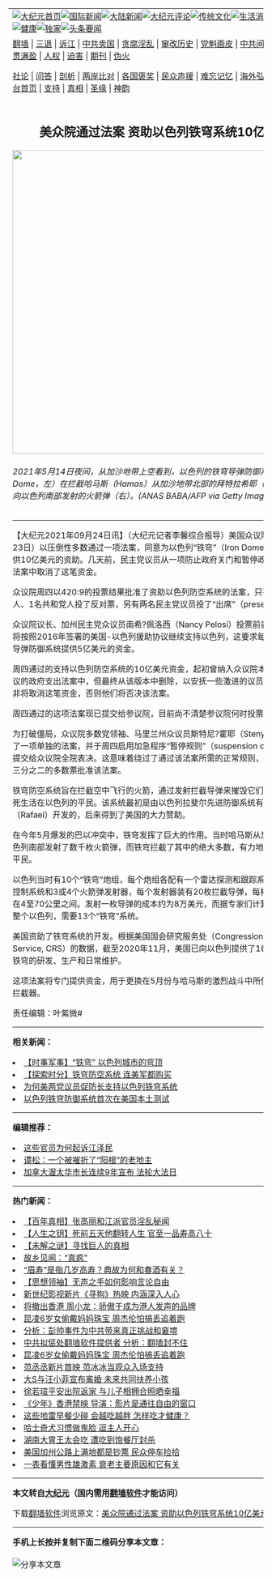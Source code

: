 <a name="1" id="1" target="_blank"></a><span id="1"></span>
<table align=center border="0"><tr><td colspan="2" VALIGN=TOP><a href="https://github.com/fjmocf3555/djy/blob/master/gb/nf1351518.md#1"><img src="https://raw.githubusercontent.com/fjmocf3555/www/master/t/djy/1.jpg" title="大纪元首页" alt="大纪元首页"></a><a href="https://github.com/fjmocf3555/djy/blob/master/gb/n24hr.md#1"><img src="https://raw.githubusercontent.com/fjmocf3555/www/master/t/djy/3.jpg" title="国际新闻" alt="国际新闻"></a><a href="https://github.com/fjmocf3555/djy/blob/master/gb/nsc413.md#1"><img src="https://raw.githubusercontent.com/fjmocf3555/www/master/t/djy/4.jpg" title="大陆新闻" alt="大陆新闻"></a><a href="https://github.com/fjmocf3555/djy/blob/master/gb/news392.md#1"><img src="https://raw.githubusercontent.com/fjmocf3555/www/master/t/djy/5.jpg" title="大纪元评论" alt="大纪元评论"></a><a href="https://github.com/fjmocf3555/djy/blob/master/gb/news2007.md#1"><img src="https://raw.githubusercontent.com/fjmocf3555/www/master/t/djy/6.jpg" title="传统文化" alt="传统文化"></a><a href="https://github.com/fjmocf3555/djy/blob/master/gb/news2008.md#1"><img src="https://raw.githubusercontent.com/fjmocf3555/www/master/t/djy/7.jpg" title="生活消费" alt="生活消费"></a><a href="https://github.com/fjmocf3555/djy/blob/master/gb/ncyule.md#1"><img src="https://raw.githubusercontent.com/fjmocf3555/www/master/t/djy/8.jpg" title="娱乐休闲" alt="娱乐休闲"></a><a href="https://github.com/fjmocf3555/djy/blob/master/gb/nsc1002.md#1"><img src="https://raw.githubusercontent.com/fjmocf3555/www/master/t/djy/9.jpg" title="健康" alt="健康"></a><a href="https://github.com/fjmocf3555/djy/blob/master/gb/nf6092.md#1"><img src="https://raw.githubusercontent.com/fjmocf3555/www/master/t/djy/10a.jpg" title="独家" alt="独家"></a><a href="https://github.com/fjmocf3555/djy/blob/master/gb/nf4514.md#1"><img src="https://raw.githubusercontent.com/fjmocf3555/www/master/t/djy/12a.jpg" title="头条要闻" alt="头条要闻"></a></td></tr>
<tr><td colspan="2" VALIGN=TOP><a target="_blank" href="https://github.com/fjmocf3555/www/blob/master/README.md?zsrh#1">翻墙</a> | <a target="_blank" href="https://github.com/fjmocf3555/djy/blob/master/gb/nf5657.md#1">三退</a> | <a target="_blank" href="https://github.com/fjmocf3555/djy/blob/master/gb/nf6124.md#1">诉江</a> | <a target="_blank" href="https://github.com/fjmocf3555/djy/blob/master/gb/nf1176117.md#1">中共卖国</a> | <a target="_blank" href="https://github.com/fjmocf3555/djy/blob/master/gb/nf5773.md#1">贪腐淫乱</a> | <a target="_blank" href="https://github.com/fjmocf3555/djy/blob/master/gb/nf1176115.md#1">窜改历史</a> | <a target="_blank" href="https://github.com/fjmocf3555/djy/blob/master/gb/nf1176107.md#1">党魁画皮</a> | <a target="_blank" href="https://github.com/fjmocf3555/djy/blob/master/gb/nf1320400.md#1">中共间谍</a> | <a target="_blank" href="https://github.com/fjmocf3555/djy/blob/master/gb/nf1176114.md#1">破坏传统</a> | <a target="_blank" href="https://github.com/fjmocf3555/ntdtv/blob/master/gb/prog447_1.md#1">恶贯满盈</a> | <a target="_blank" href="https://github.com/fjmocf3555/djy/blob/master/gb/ncid278.md#1">人权</a> | <a target="_blank" href="https://github.com/fjmocf3555/djy/blob/master/gb/nf1176111.md#1">迫害</a> | <a target="_blank" href="https://gitlab.com/szzdlab/mh-qikan/blob/master/README.md#1">期刊</a> | <a target="_blank" href="https://github.com/fjmocf3555/djy/blob/master/gb/nf5562.md#1">伪火</a></p><p><a target="_blank" href="https://github.com/fjmocf3555/djy/blob/master/gb/9p.md#1">社论</a> | <a target="_blank" href="https://github.com/fjmocf3555/djy/blob/master/gb/nf4378.md#1">问答</a> | <a target="_blank" href="https://github.com/fjmocf3555/djy/blob/master/gb/nf5792.md#1">剖析</a> | <a target="_blank" href="https://github.com/fjmocf3555/djy/blob/master/gb/nf5735.md#1">两岸比对</a> | <a target="_blank" href="https://github.com/fjmocf3555/djy/blob/master/gb/nf6119.md#1">各国褒奖</a> | <a target="_blank" href="https://github.com/fjmocf3555/djy/blob/master/gb/nf6120.md#1">民众声援</a> | <a target="_blank" href="https://github.com/fjmocf3555/djy/blob/master/gb/nf1188594.md#1">难忘记忆</a> | <a target="_blank" href="https://github.com/fjmocf3555/djy/blob/master/gb/nf3180.md#1">海外弘传</a> | <a target="_blank" href="https://github.com/fjmocf3555/djy/blob/master/gb/nf5410.md#1">万人上访</a> | <a target="_blank" href="https://github.com/fjmocf3555/www/blob/master/README.md?zsrh#1">平台首页</a> | <a target="_blank" href="https://github.com/fjmocf3555/djy/blob/master/gb/nf4386.md#1">支持</a> | <a target="_blank" href="https://github.com/fjmocf3555/djy/blob/master/gb/nf4389.md#1">真相</a> | <a target="_blank" href="https://github.com/fjmocf3555/djy/blob/master/gb/nf5790.md#1">圣缘</a> | <a target="_blank" href="https://github.com/fjmocf3555/djy/blob/master/gb/nf4786.md#1">神韵</a></td></tr>
<tr><td VALIGN=TOP width="626"><h2 align=center>美众院通过法案 资助以色列铁穹系统10亿美元</h2>
<img width="600" src="https://i.epochtimes.com/assets/uploads/2021/06/id12996288-hamas-israel-1200x800-600x400.jpeg" />
<h6>2021年5月14日夜间，从加沙地带上空看到，以色列的铁穹导弹防御系统（Iron Dome，左）在拦截哈马斯（Hamas）从加沙地带北部的拜特拉希耶（Beit Lahia）向以色列南部发射的火箭弹（右）。(ANAS BABA/AFP via Getty Images)
</h6>
<hr>
	<p>【大纪元2021年09月24日讯】（大纪元记者李馨综合报导）美国众议院周四（9月23日）以压倒性多数通过一项<ahref="https://github.com/fjmocf3555/djy/blob/master/gb/tag/%E6%B3%95%E6%A1%88.md#1">法案</a>，同意为<ahref="https://github.com/fjmocf3555/djy/blob/master/gb/tag/%E4%BB%A5%E8%89%B2%E5%88%97.md#1">以色列</a>“铁穹”（Iron Dome）防御系统提供10亿美元的资助。几天前，民主党议员从一项防止政府关门和暂停政府债务上限的<ahref="https://github.com/fjmocf3555/djy/blob/master/gb/tag/%E6%B3%95%E6%A1%88.md#1">法案</a>中取消了这笔资金。</p>
<p>众议院周四以420:9的投票结果批准了资助<ahref="https://github.com/fjmocf3555/djy/blob/master/gb/tag/%E4%BB%A5%E8%89%B2%E5%88%97.md#1">以色列</a>防空系统的法案，只有8名民主党人、1名共和党人投了反对票，另有两名民主党议员投了“出席”（present）票。</p>
<p>众议院议长、加州民主党众议员南希?佩洛西（Nancy Pelosi）投票前表示，该法案将按照2016年签署的美国-以色列援助协议继续支持以色列，这要求每年为以色列的导弹防御系统提供5亿美元的资金。</p>
<p>周四通过的支持以色列防空系统的10亿美元资金，起初曾纳入众议院本周早些时候审议的政府支出法案中，但最终从该版本中删除，以安抚一些激进的议员。他们说，除非将取消这笔资金，否则他们将否决该法案。</p>
<p>周四通过的这项法案现已提交给参议院，目前尚不清楚参议院何时投票表决。</p>
<p>为打破僵局，众议院多数党领袖、马里兰州众议员斯特尼?霍耶（Steny Hoyer）制定了一项单独的法案，并于周四启用加急程序“暂停规则”（suspension of the rules），提交给众议院全院表决。这意味着绕过了通过该法案所需的正常规则，允许众议院以三分之二的多数票批准该法案。</p>
<p>铁穹防空系统旨在拦截空中飞行的火箭，通过发射<ahref="https://github.com/fjmocf3555/djy/blob/master/gb/tag/%E6%8B%A6%E6%88%AA%E5%AF%BC%E5%BC%B9.md#1">拦截导弹</a>来摧毁它们，以防止其杀死生活在以色列的平民。该系统最初是由以色列拉斐尔先进防御系统有限公司（Rafael）开发的，后来得到了美国的大力赞助。</p>
<p>在今年5月爆发的巴以冲突中，铁穹发挥了巨大的作用。当时哈马斯从加沙地带向以色列南部发射了数千枚火箭弹，而铁穹拦截了其中的绝大多数，有力地保护了以色列平民。</p>
<p>以色列当时有10个“铁穹”炮组，每个炮组各配有一个雷达探测和跟踪系统、一个发射控制系统和3或4个火箭弹发射器，每个发射器装有20枚<ahref="https://github.com/fjmocf3555/djy/blob/master/gb/tag/%E6%8B%A6%E6%88%AA%E5%AF%BC%E5%BC%B9.md#1">拦截导弹</a>，每枚导弹的射程在4至70公里之间。发射一枚导弹的成本约为8万美元，而据专家们计算，要想保卫整个以色列，需要13个“铁穹”系统。</p>
<p>美国资助了铁穹系统的开发。根据美国国会研究服务处（Congressional Research Service, CRS）的数据，截至2020年11月，美国已向以色列提供了16亿美元，用于铁穹的研发、生产和日常维护。</p>
<p>这项法案将专门提供资金，用于更换在5月份与哈马斯的激烈战斗中所使用过的导弹拦截器。</p>
<p>责任编辑：叶紫微#</p>
	
<hr>


<strong>相关新闻：</strong>
<li><a href="https://github.com/fjmocf3555/djy/blob/master/gb/21/5/29/n12984731.md#1">【时事军事】“铁穹” 以色列城市的穹顶</a></li>
<li><a href="https://github.com/fjmocf3555/djy/blob/master/gb/21/5/31/n12989244.md#1">【探索时分】铁穹防空系统 连美军都购买</a></li>
<li><a href="https://github.com/fjmocf3555/djy/blob/master/gb/21/6/2/n12994274.md#1">为何美两党议员促防长支持以色列铁穹系统</a></li>
<li><a href="https://github.com/fjmocf3555/djy/blob/master/gb/21/8/24/n13185021.md#1">以色列铁穹防御系统首次在美国本土测试</a></li>
<hr>


<strong>编辑推荐：</strong>
<li><a href="https://github.com/upjkzu3674/djy/blob/master/gb/18/8/28/n10672014.md?dfh#1" target="_blank">这些官员为何起诉江泽民</a></li><li><a href="https://github.com/tsiac2612/djy/blob/master/gb/18/9/30/n10752312.md#1" target="_blank">谭松：一个被摧折了“阳根”的老地主</a></li><li><a href="https://github.com/tsiac2612/djy/blob/master/gb/19/5/10/n11247031.md#1" target="_blank">加拿大渥太华市长连续9年宣布 法轮大法日</a></li>
<hr>

<strong>热门新闻：</strong>
<li><a href="https://github.com/fjmocf3555/djy/blob/master/gb/21/11/16/n13379941.md#1">【百年真相】张高丽和江派官员淫乱秘闻</a></li>
<li><a href="https://github.com/fjmocf3555/djy/blob/master/gb/21/11/15/n13376505.md#1">【人生之钥】死前五天他翻转人生 官至一品寿高八十</a></li>
<li><a href="https://github.com/fjmocf3555/djy/blob/master/gb/21/11/18/n13384403.md#1">【未解之谜】寻找巨人的真相</a></li>
<li><a href="https://github.com/fjmocf3555/djy/blob/master/gb/21/10/31/n13343096.md#1">故乡见闻：“真疯”</a></li>
<li><a href="https://github.com/fjmocf3555/djy/blob/master/gb/21/11/13/n13373689.md#1">“眉寿”是指几岁高寿？典故为何和春酒有关？</a></li>
<li><a href="https://github.com/fjmocf3555/djy/blob/master/gb/21/11/8/n13362266.md#1">【思想领袖】无声之手如何影响言论自由</a></li>
<li><a href="https://github.com/fjmocf3555/djy/blob/master/gb/21/11/20/n13387269.md#1">新世纪影视新片《寻狗》热映 内涵深入人心</a></li>
<li><a href="https://github.com/fjmocf3555/djy/blob/master/gb/21/11/21/n13388505.md#1">将撤出香港 周小龙：骄傲于成为港人发声的品牌</a></li>
<li><a href="https://github.com/fjmocf3555/djy/blob/master/gb/21/11/19/n13386902.md#1">昆凌6岁女偷戴妈妈珠宝 周杰伦怕搞丢追着跑</a></li>
<li><a href="https://github.com/fjmocf3555/djy/blob/master/gb/21/11/19/n13387150.md#1">分析：彭帅事件为中共带来真正挑战和窘境</a></li>
<li><a href="https://github.com/fjmocf3555/djy/blob/master/gb/21/11/19/n13385054.md#1">中共拟惩处翻墙软件提供者 分析：翻墙封不住</a></li>
<li><a href="https://github.com/fjmocf3555/djy/blob/master/gb/21/11/19/n13386902.md#1">昆凌6岁女偷戴妈妈珠宝 周杰伦怕搞丢追着跑</a></li>
<li><a href="https://github.com/fjmocf3555/djy/blob/master/gb/21/11/19/n13387175.md#1">范丞丞新片首映 范冰冰当观众入场支持</a></li>
<li><a href="https://github.com/fjmocf3555/djy/blob/master/gb/21/11/22/n13390513.md#1">大S与汪小菲宣布离婚 未来共同扶养小孩</a></li>
<li><a href="https://github.com/fjmocf3555/djy/blob/master/gb/21/11/21/n13388773.md#1">徐若瑄平安出院返家 与儿子相拥合照晒幸福</a></li>
<li><a href="https://github.com/fjmocf3555/djy/blob/master/gb/21/11/21/n13389860.md#1">《少年》香港禁映 导演：影片是通往自由的窗口</a></li>
<li><a href="https://github.com/fjmocf3555/djy/blob/master/gb/21/11/16/n13379868.md#1">这些地雷早餐少碰 会越吃越胖 怎样吃才健康？</a></li>
<li><a href="https://github.com/fjmocf3555/djy/blob/master/gb/21/11/20/n13388038.md#1">哈士奇犬习惯做鬼脸 逗主人开心</a></li>
<li><a href="https://github.com/fjmocf3555/djy/blob/master/gb/21/11/21/n13388685.md#1">湖南大胃王太会吃 遭吃到饱餐厅封杀</a></li>
<li><a href="https://github.com/fjmocf3555/djy/blob/master/gb/21/11/21/n13388603.md#1">美国加州公路上满地都是钞票 民众停车捡拾</a></li>
<li><a href="https://github.com/fjmocf3555/djy/blob/master/gb/21/11/18/n13383432.md#1">一表看懂男性雄激素 衰老主要原因和它有关</a></li>
<hr>

<strong>本文转自<a href="https://www.epochtimes.com">大纪元</a>（国内需用<a href="https://github.com/fjmocf3555/www/blob/master/README.md#8">翻墙软件</a>才能访问）</strong><p>下载<a href="https://github.com/fjmocf3555/www/blob/master/README.md#8">翻墙软件</a>浏览原文：<a href="https://www.epochtimes.com/gb/21/9/23/n13256308.htm">美众院通过法案 资助以色列铁穹系统10亿美元</a></p><hr>

<strong>手机上长按并复制下面二维码分享本文章：</strong><br><br><img src="https://chart.apis.google.com/chart?cht=qr&chs=240x240&choe=UTF-8&chld=M|2&chl=https://github.com/fjmocf3555/djy/blob/master/gb/21/9/23/n13256308.md%231" title="分享本文章"></td><td VALIGN=TOP><a href="https://github.com/fjmocf3555/djy/blob/master/gb/16/1/21/n4622075.md?dfh#1" target="_blank"><img src="https://raw.githubusercontent.com/fjmocf3555/djy/master/gb/300/wei-f1.jpg" title="中共的伪火骗局"  alt="中共的伪火骗局"></a><br><a href="https://github.com/fjmocf3555/www/blob/master/README.md?dfh#9" target="_blank"><img src="https://raw.githubusercontent.com/fjmocf3555/djy/master/gb/300/yong-h.jpg" title="永恒的见证"  alt="永恒的见证"></a><br><a href="https://github.com/fjmocf3555/djy/blob/master/gb/13/9/29/n3974789.md?dfh#1" target="_blank"><img src="https://raw.githubusercontent.com/fjmocf3555/djy/master/gb/300/shang-lnz.jpg" title="善良女子被中共投男牢"  alt="善良女子被中共投男牢"></a><br><a href="https://github.com/fjmocf3555/djy/blob/master/gb/16/3/16/n4663449.md?dfh#1" target="_blank"><img src="https://raw.githubusercontent.com/fjmocf3555/djy/master/gb/300/huo-z3.jpg" title="警卫目击活摘器官"  alt="警卫目击活摘器官"></a><br><a href="https://github.com/fjmocf3555/djy/blob/master/gb/16/8/7/n8177641.md?dfh#1" target="_blank"><img src="https://raw.githubusercontent.com/fjmocf3555/djy/master/gb/300/huo-z4.jpg" title="证人描述活摘恐怖"  alt="证人描述活摘恐怖"></a><br><a href="https://github.com/fjmocf3555/djy/blob/master/gb/10/4/19/n2881569.md?dfh#1" target="_blank"><img src="https://raw.githubusercontent.com/fjmocf3555/djy/master/gb/300/huo-z1.jpg" title="揭开活摘器官黑幕"  alt="揭开活摘器官黑幕"></a><br><a href="https://github.com/fjmocf3555/djy/blob/master/gb/10/11/7/n3077476.md?dfh#1" target="_blank"><img src="https://raw.githubusercontent.com/fjmocf3555/djy/master/gb/300/ma-ks.jpg" title="马克思的成魔之路"  alt="马克思的成魔之路"></a><br><a href="https://github.com/fjmocf3555/djy/blob/master/gb/14/6/9/n4173977.md?dfh#1" target="_blank"><img src="https://raw.githubusercontent.com/fjmocf3555/djy/master/gb/300/chang-zs.jpg" title="藏字石 蕴天机"  alt="藏字石 蕴天机"></a><br><a href="https://github.com/fjmocf3555/djy/blob/master/gb/18/5/10/n10381511.md?dfh#1" target="_blank"><img src="https://raw.githubusercontent.com/fjmocf3555/djy/master/gb/300/st1.jpg" title="关注三亿人三退"  alt="关注三亿人三退"></a><br><a href="https://github.com/fjmocf3555/djy/blob/master/gb/18/3/21/n10237682.md?dfh#1" target="_blank"><img src="https://raw.githubusercontent.com/fjmocf3555/djy/master/gb/300/jie-t.jpg" title="解体中共复兴中华"  alt="解体中共复兴中华"></a><br><a href="https://github.com/fjmocf3555/djy/blob/master/gb/9/2/9/n2422991.md?dfh#1" target="_blank"><img src="https://raw.githubusercontent.com/fjmocf3555/djy/master/gb/300/gao-zs.jpg" title="中共迫害良心律师"  alt="中共迫害良心律师"></a><br><a href="https://github.com/fjmocf3555/djy/blob/master/gb/18/12/9/n10900044.md?dfh#1" target="_blank"><img src="https://raw.githubusercontent.com/fjmocf3555/djy/master/gb/300/sj1.jpg" title="三百多万人举报江泽民"  alt="三百多万人举报江泽民"></a><br><a href="https://github.com/fjmocf3555/djy/blob/master/gb/18/8/28/n10672014.md?dfh#1" target="_blank"><img src="https://raw.githubusercontent.com/fjmocf3555/djy/master/gb/300/sj2.jpg" title="这些官员为何起诉江泽民"  alt="这些官员为何起诉江泽民"></a><br><a href="https://github.com/fjmocf3555/djy/blob/master/gb/8/12/18/n2367165.md?dfh#1" target="_blank"><img src="https://raw.githubusercontent.com/fjmocf3555/djy/master/gb/300/liangan.jpg" title="海峡两岸的强烈对比"  alt="海峡两岸的强烈对比"></a><br><a href="https://github.com/fjmocf3555/djy/blob/master/gb/15/12/10/n4593139.md?dfh#1" target="_blank"><img src="https://raw.githubusercontent.com/fjmocf3555/djy/master/gb/300/jia-ndzl.jpg" title="加拿大总理的贺信"  alt="加拿大总理的贺信"></a><br><a href="https://github.com/fjmocf3555/djy/blob/master/gb/11/6/17/n3289382.md?dfh#1" target="_blank"><img src="https://raw.githubusercontent.com/fjmocf3555/djy/master/gb/300/xiao-wd.jpg" title="探寻真相兼听则明"  alt="探寻真相兼听则明"></a><br><a href="https://github.com/fjmocf3555/djy/blob/master/gb/18/10/27/n10812623.md?dfh#1" target="_blank"><img src="https://raw.githubusercontent.com/fjmocf3555/djy/master/gb/300/yindu.jpg" title="印度媒体报道东方"  alt="印度媒体报道东方"></a><br><a href="https://github.com/fjmocf3555/djy/blob/master/gb/18/6/9/n10469652.md?dfh#1" target="_blank"><img src="https://raw.githubusercontent.com/fjmocf3555/djy/master/gb/300/xie-j.jpg" title="不一样的海外校园"  alt="不一样的海外校园"></a><br><a href="https://github.com/fjmocf3555/djy/blob/master/gb/7/4/5/n1669415.md?dfh#1" target="_blank"><img src="https://raw.githubusercontent.com/fjmocf3555/djy/master/gb/300/li-up.jpg" title="从大师到徒弟的传奇"  alt="从大师到徒弟的传奇"></a><br><a href="https://github.com/fjmocf3555/djy/blob/master/gb/17/5/26/n9191512.md?dfh#1" target="_blank"><img src="https://raw.githubusercontent.com/fjmocf3555/djy/master/gb/300/zfl2.jpg" title="亿万人与东方一本奇书"  alt="亿万人与东方一本奇书"></a><br><a href="https://github.com/fjmocf3555/djy/blob/master/gb/13/11/27/n4020290.md?dfh#1" target="_blank"><img src="https://raw.githubusercontent.com/fjmocf3555/djy/master/gb/300/zhen-h.jpg" title="大陆见不到的震撼场面"  alt="大陆见不到的震撼场面"></a><br><a href="https://github.com/fjmocf3555/djy/blob/master/gb/15/7/17/n4482910.md?dfh#1" target="_blank"><img src="https://raw.githubusercontent.com/fjmocf3555/djy/master/gb/300/dalu-sk.jpg" title="人心向善 大陆当初盛况"  alt="人心向善 大陆当初盛况"></a><br><a href="https://github.com/fjmocf3555/djy/blob/master/gb/19/1/5/n10955468.md?dfh#1" target="_blank"><img src="https://raw.githubusercontent.com/fjmocf3555/djy/master/gb/300/zfl1.jpg" title="追寻真理 这书讲什么"  alt="追寻真理 这书讲什么"></a><br><a href="https://github.com/fjmocf3555/www/blob/master/README.md?dfh#1" target="_blank"><img src="https://raw.githubusercontent.com/fjmocf3555/djy/master/gb/300/fq1.jpg" title="下载免费翻墙软件"  alt="下载免费翻墙软件"></a><br></td></tr></table>
